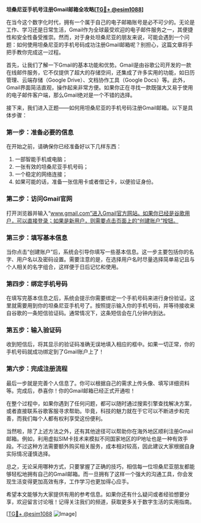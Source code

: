 **坦桑尼亚手机号注册Gmail邮箱全攻略[[TG💪+ @esim1088](https://t.me/s/esim1088)]**

在当今这个数字化时代，拥有一个属于自己的电子邮箱账号是必不可少的。无论是工作、学习还是日常生活，Gmail作为全球最受欢迎的电子邮件服务之一，其便捷性和安全性备受推崇。然而，对于身处坦桑尼亚的朋友来说，可能会遇到一个问题：如何使用坦桑尼亚的手机号码成功注册Gmail邮箱呢？别担心，这篇文章将手把手教你完成这一过程。

首先，让我们了解一下Gmail的基本功能和优势。Gmail是由谷歌公司开发的一款在线邮件服务，它不仅提供了超大的存储空间，还集成了许多实用的功能，如日历管理、云端存储（Google Drive）、文档协作工具（Google Docs）等。此外，Gmail界面简洁直观，操作起来非常方便。如果你正在寻找一款既强大又易于使用的电子邮件客户端，那么Gmail绝对是一个不错的选择。

接下来，我们进入正题——如何用坦桑尼亚的手机号码注册Gmail邮箱。以下是具体步骤：

### **第一步：准备必要的信息**
在开始之前，请确保你已经准备好以下几样东西：
1. 一部智能手机或电脑；
2. 一张有效的坦桑尼亚手机号码；
3. 一个稳定的网络连接；
4. 如果可能的话，准备一张信用卡或者借记卡，以便验证身份。

### **第二步：访问Gmail官网**
打开浏览器并输入“www.gmail.com”进入Gmail官方网站。如果你已经是谷歌用户，可以直接登录；如果是新用户，则需要点击页面上的“创建账户”按钮。

### **第三步：填写基本信息**
当你点击“创建账户”后，系统会引导你填写一些基本信息。这一步主要包括你的名字、用户名以及密码设置。需要注意的是，在选择用户名时尽量选择简单易记且与个人相关的名字组合，这样便于日后记忆和使用。

### **第四步：绑定手机号码**
在填写完基本信息之后，系统会提示你需要绑定一个手机号码来进行身份验证。这里就需要用到你的坦桑尼亚手机号了。按照提示输入你的手机号码，并等待接收来自谷歌的一条短信验证码。通常情况下，这条短信会在几分钟内到达。

### **第五步：输入验证码**
收到短信后，将其显示的验证码准确无误地填入相应的框中。如果一切正常，你的手机号码就成功绑定到了Gmail账户上了！

### **第六步：完成注册流程**
最后一步就是完善个人信息了。你可以根据自己的需求上传头像、填写详细资料等。完成后，恭喜你！你的Gmail邮箱已经正式开通啦！

在整个过程中，如果你遇到了任何问题，都可以随时通过搜索引擎查找解决方案，或者直接联系谷歌客服寻求帮助。毕竟，科技的魅力就在于它可以不断进步和完善，而我们每个人都有权利享受这份便利。

当然啦，除了上述方法之外，还有其他途径可以帮助你在海外地区顺利注册Gmail邮箱。例如，利用虚拟SIM卡技术来模拟不同国家地区的IP地址也是一种有效手段。不过这种方法需要额外购买相关服务，成本相对较高，因此建议大家根据自身实际情况谨慎选择。

总之，无论采用哪种方式，只要掌握了正确的技巧，相信每一位坦桑尼亚朋友都能够轻松地拥有自己的Gmail邮箱。而一旦拥有了这样一个强大的沟通工具，你会发现生活变得更加高效有序，工作学习也更加得心应手。

希望本文能够为大家提供有用的参考信息。如果你还有什么疑问或者经验想要分享，欢迎留言讨论哦！记得关注我们的频道，获取更多关于数字生活的实用指南。

[[TG💪+ @esim1088](https://t.me/s/esim1088) ![Image](https://i.postimg.cc/4NQfJmqS/Snipaste-2025-05-13-00-14-12.png)]